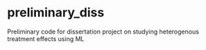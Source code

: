 # preliminary_diss
Preliminary code for dissertation project on studying heterogenous treatment effects using ML
